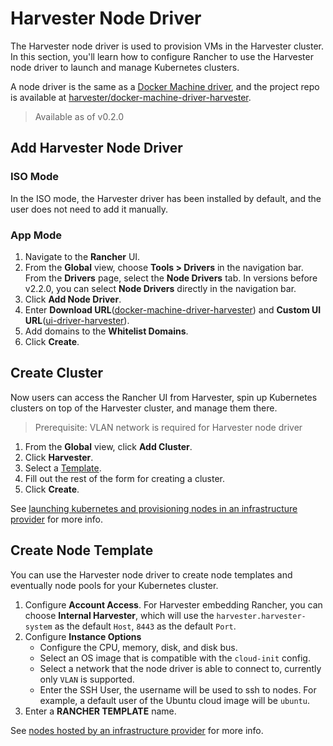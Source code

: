 #  Harvester Node Driver

The Harvester node driver is used to provision VMs in the Harvester cluster. In this section, you'll learn how to configure Rancher to use the Harvester node driver to launch and manage Kubernetes clusters.

A node driver is the same as a [Docker Machine driver](https://docs.docker.com/machine/drivers/), and the project repo is available at [harvester/docker-machine-driver-harvester](https://github.com/harvester/docker-machine-driver-harvester).

>  Available as of v0.2.0

## Add Harvester Node Driver

### ISO Mode

In the ISO mode, the Harvester driver has been installed by default, and the user does not need to add it manually.

### App Mode 
1. Navigate to the **Rancher** UI.
1. From the **Global** view, choose **Tools > Drivers** in the navigation bar. From the **Drivers** page, select the **Node Drivers** tab. In versions before v2.2.0, you can select **Node Drivers** directly in the navigation bar.
1. Click **Add Node Driver**.
1. Enter **Download URL**([docker-machine-driver-harvester](https://github.com/harvester/docker-machine-driver-harvester/releases)) and **Custom UI URL**([ui-driver-harvester](https://github.com/harvester/ui-driver-harvester/releases)). 
1. Add domains to the **Whitelist Domains**.
1. Click **Create**.

## Create Cluster

Now users can access the Rancher UI from Harvester, spin up Kubernetes clusters on top of the Harvester cluster, and manage them there.
> Prerequisite: VLAN network is required for Harvester node driver

1. From the **Global** view, click **Add Cluster**.
1. Click **Harvester**.
1. Select a [Template](#create-node-template).
1. Fill out the rest of the form for creating a cluster.
1. Click **Create**.

See [launching kubernetes and provisioning nodes in an infrastructure provider](https://rancher.com/docs/rancher/v2.5/en/cluster-provisioning/#launching-kubernetes-and-provisioning-nodes-in-an-infrastructure-provider) for more info.

## Create Node Template
You can use the Harvester node driver to create node templates and eventually node pools for your Kubernetes cluster.

1. Configure  **Account Access**. For Harvester embedding Rancher, you can choose **Internal Harvester**,  which will use the  `harvester.harvester-system` as the default `Host`, `8443` as the default `Port`.
1. Configure **Instance Options**
    * Configure the CPU, memory, disk, and disk bus.
    * Select an OS image that is compatible with the `cloud-init` config.
    * Select a network that the node driver is able to connect to, currently only `VLAN` is supported.
    * Enter the SSH User, the username will be used to ssh to nodes. For example, a default user of the Ubuntu cloud image will be `ubuntu`.
1. Enter a **RANCHER TEMPLATE** name.

See [nodes hosted by an infrastructure provider](https://rancher.com/docs/rancher/v2.5/en/cluster-provisioning/rke-clusters/node-pools/) for more info.
